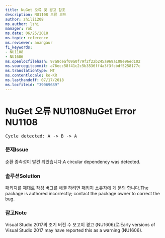 ```yaml
---
title: NuGet 오류 및 경고 참조
description: NU1108 오류 코드
author: zhili1208
ms.author: lzhi
manager: rob
ms.date: 06/25/2018
ms.topic: reference
ms.reviewer: anangaur
f1_keywords:
- NU1108
- NU1606
ms.openlocfilehash: 97a8ceaf09a0f79f2f22b245a969a108e96ed102
ms.sourcegitcommit: a76ecc58f41c2c5b3536ff4a3f3fcbdf5258177c
ms.translationtype: MT
ms.contentlocale: ko-KR
ms.lasthandoff: 07/17/2018
ms.locfileid: "39069689"
---
```

# <a name="nuget-error-nu1108"></a><span data-ttu-id="7a8ff-103">NuGet 오류 NU1108</span><span class="sxs-lookup"><span data-stu-id="7a8ff-103">NuGet Error NU1108</span></span>

<pre>Cycle detected: A -> B -> A</pre>

### <a name="issue"></a><span data-ttu-id="7a8ff-104">문제</span><span class="sxs-lookup"><span data-stu-id="7a8ff-104">Issue</span></span>
<span data-ttu-id="7a8ff-105">순환 종속성이 발견 되었습니다.</span><span class="sxs-lookup"><span data-stu-id="7a8ff-105">A circular dependency was detected.</span></span>

### <a name="solution"></a><span data-ttu-id="7a8ff-106">솔루션</span><span class="sxs-lookup"><span data-stu-id="7a8ff-106">Solution</span></span>
<span data-ttu-id="7a8ff-107">패키지를 제대로 작성 버그를 해결 하려면 패키지 소유자에 게 문의 합니다.</span><span class="sxs-lookup"><span data-stu-id="7a8ff-107">The package is authored incorrectly; contact the package owner to correct the bug.</span></span>

### <a name="note"></a><span data-ttu-id="7a8ff-108">참고</span><span class="sxs-lookup"><span data-stu-id="7a8ff-108">Note</span></span>
<span data-ttu-id="7a8ff-109">Visual Studio 2017의 초기 버전 수 보고이 경고 (NU1606)로.</span><span class="sxs-lookup"><span data-stu-id="7a8ff-109">Early versions of Visual Studio 2017 may have reported this as a warning (NU1606).</span></span>
